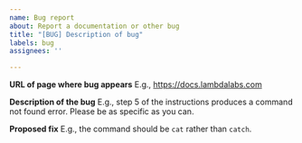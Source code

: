 ```yaml
---
name: Bug report
about: Report a documentation or other bug
title: "[BUG] Description of bug"
labels: bug
assignees: ''

---
```


**URL of page where bug appears**
E.g., https://docs.lambdalabs.com

**Description of the bug**
E.g., step 5 of the instructions produces a command not found error. Please be as specific as you can.

**Proposed fix**
E.g., the command should be `cat` rather than `catch`.
